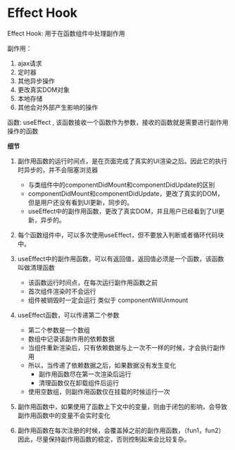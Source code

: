# Effect Hook

Effect Hook: 用于在函数组件中处理副作用

副作用： 

1. ajax请求
2. 定时器
3. 其他异步操作
4. 更改真实DOM对象
5. 本地存储
6. 其他会对外部产生影响的操作
   
函数: useEffect , 该函数接收一个函数作为参数，接收的函数就是需要进行副作用操作的函数

**细节**

1. 副作用函数的运行时间点，是在页面完成了真实的UI渲染之后。因此它的执行时异步的，并不会阻塞浏览器
    + 与类组件中的componentDidMount和componentDidUpdate的区别
    + componentDidMount和componentDidUpdate，更改了真实的DOM，但是用户还没有看到UI更新，同步的。
    + useEffect中的副作用函数，更改了真实DOM，并且用户已经看到了UI更新，异步的。

2. 每个函数组件中，可以多次使用useEffect，但不要放入判断或者循环代码块中。

3. useEffect中的副作用函数，可以有返回值，返回值必须是一个函数，该函数叫做清理函数
    + 该函数运行时间点，在每次运行副作用函数之前
    + 首次组件渲染时不会运行
    + 组件被销毁时一定会运行 类似于 componentWillUnmount
    
4. useEffect函数，可以传递第二个参数
    + 第二个参数是一个数组
    + 数组中记录该副作用的依赖数据
    + 当组件重新渲染后，只有依赖数据与上一次不一样的时候，才会执行副作用
    + 所以，当传递了依赖数据之后，如果数据没有发生变化
        - 副作用函数尽在第一次渲染后运行
        - 清理函数仅在卸载组件后运行
    + 使用空数组，则副作用函数仅在挂载的时候运行一次
        
5. 副作用函数中，如果使用了函数上下文中的变量，则由于闭包的影响，会导致副作用函数中的变量不会实时变化

6. 副作用函数在每次注册的时候，会覆盖掉之前的副作用函数，（fun1，fun2）因此，尽量保持副作用函数的稳定，否则控制起来会比较复杂。